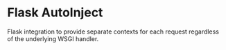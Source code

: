 # Flask AutoInject

Flask integration to provide separate contexts 
for each request regardless of the underlying 
WSGI handler.
